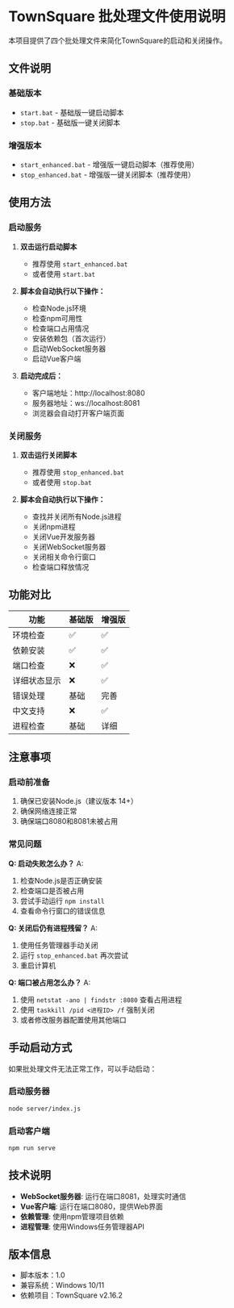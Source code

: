 # TownSquare 批处理文件使用说明

本项目提供了四个批处理文件来简化TownSquare的启动和关闭操作。

## 文件说明

### 基础版本
- `start.bat` - 基础版一键启动脚本
- `stop.bat` - 基础版一键关闭脚本

### 增强版本
- `start_enhanced.bat` - 增强版一键启动脚本（推荐使用）
- `stop_enhanced.bat` - 增强版一键关闭脚本（推荐使用）

## 使用方法

### 启动服务

1. **双击运行启动脚本**
   - 推荐使用 `start_enhanced.bat`
   - 或者使用 `start.bat`

2. **脚本会自动执行以下操作：**
   - 检查Node.js环境
   - 检查npm可用性
   - 检查端口占用情况
   - 安装依赖包（首次运行）
   - 启动WebSocket服务器
   - 启动Vue客户端

3. **启动完成后：**
   - 客户端地址：http://localhost:8080
   - 服务器地址：ws://localhost:8081
   - 浏览器会自动打开客户端页面

### 关闭服务

1. **双击运行关闭脚本**
   - 推荐使用 `stop_enhanced.bat`
   - 或者使用 `stop.bat`

2. **脚本会自动执行以下操作：**
   - 查找并关闭所有Node.js进程
   - 关闭npm进程
   - 关闭Vue开发服务器
   - 关闭WebSocket服务器
   - 关闭相关命令行窗口
   - 检查端口释放情况

## 功能对比

| 功能 | 基础版 | 增强版 |
|------|--------|--------|
| 环境检查 | ✅ | ✅ |
| 依赖安装 | ✅ | ✅ |
| 端口检查 | ❌ | ✅ |
| 详细状态显示 | ❌ | ✅ |
| 错误处理 | 基础 | 完善 |
| 中文支持 | ❌ | ✅ |
| 进程检查 | 基础 | 详细 |

## 注意事项

### 启动前准备
1. 确保已安装Node.js（建议版本 14+）
2. 确保网络连接正常
3. 确保端口8080和8081未被占用

### 常见问题

**Q: 启动失败怎么办？**
A: 
1. 检查Node.js是否正确安装
2. 检查端口是否被占用
3. 尝试手动运行 `npm install`
4. 查看命令行窗口的错误信息

**Q: 关闭后仍有进程残留？**
A:
1. 使用任务管理器手动关闭
2. 运行 `stop_enhanced.bat` 再次尝试
3. 重启计算机

**Q: 端口被占用怎么办？**
A:
1. 使用 `netstat -ano | findstr :8080` 查看占用进程
2. 使用 `taskkill /pid <进程ID> /f` 强制关闭
3. 或者修改服务器配置使用其他端口

## 手动启动方式

如果批处理文件无法正常工作，可以手动启动：

### 启动服务器
```bash
node server/index.js
```

### 启动客户端
```bash
npm run serve
```

## 技术说明

- **WebSocket服务器**: 运行在端口8081，处理实时通信
- **Vue客户端**: 运行在端口8080，提供Web界面
- **依赖管理**: 使用npm管理项目依赖
- **进程管理**: 使用Windows任务管理器API

## 版本信息

- 脚本版本：1.0
- 兼容系统：Windows 10/11
- 依赖项目：TownSquare v2.16.2 